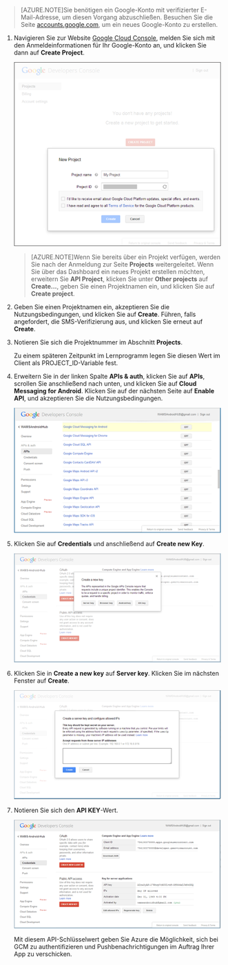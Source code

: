 >[AZURE.NOTE]Sie benötigen ein Google-Konto mit verifizierter E-Mail-Adresse, um diesen Vorgang abzuschließen. Besuchen Sie die Seite <a href="http://go.microsoft.com/fwlink/p/?LinkId=268302" target="_blank">accounts.google.com</a>, um ein neues Google-Konto zu erstellen.


1. Navigieren Sie zur Website <a href="http://cloud.google.com/console" target="_blank">Google Cloud Console</a>, melden Sie sich mit den Anmeldeinformationen für Ihr Google-Konto an, und klicken Sie dann auf **Create Project**.

   	![](./media/notification-hubs-android-get-started/mobile-services-google-new-project.png)

	>[AZURE.NOTE]Wenn Sie bereits über ein Projekt verfügen, werden Sie nach der Anmeldung zur Seite <strong>Projects</strong> weitergeleitet. Wenn Sie über das Dashboard ein neues Projekt erstellen möchten, erweitern Sie <strong>API Project</strong>, klicken Sie unter <strong>Other projects</strong> auf <strong>Create...</strong>, geben Sie einen Projektnamen ein, und klicken Sie auf <strong>Create project</strong>.

2. Geben Sie einen Projektnamen ein, akzeptieren Sie die Nutzungsbedingungen, und klicken Sie auf **Create**. Führen, falls angefordert, die SMS-Verifizierung aus, und klicken Sie erneut auf **Create**.

3. Notieren Sie sich die Projektnummer im Abschnitt **Projects**.

	Zu einem späteren Zeitpunkt im Lernprogramm legen Sie diesen Wert im Client als PROJECT_ID-Variable fest.

4. Erweitern Sie in der linken Spalte **APIs & auth**, klicken Sie auf **APIs**, scrollen Sie anschließend nach unten, und klicken Sie auf **Cloud Messaging for Android**. Klicken Sie auf der nächsten Seite auf **Enable API**, und akzeptieren Sie die Nutzungsbedingungen.

	![](./media/notification-hubs-android-get-started/mobile-services-google-enable-GCM.png)

5. Klicken Sie auf **Credentials** und anschließend auf **Create new Key**.

   	![](./media/notification-hubs-android-get-started/mobile-services-google-create-server-key.png)

6. Klicken Sie in **Create a new key** auf **Server key**. Klicken Sie im nächsten Fenster auf **Create**.

   	![](./media/notification-hubs-android-get-started/mobile-services-google-create-server-key2.png)

7. Notieren Sie sich den **API KEY**-Wert.

   	![](./media/notification-hubs-android-get-started/mobile-services-google-create-server-key3.png)

	Mit diesem API-Schlüsselwert geben Sie Azure die Möglichkeit, sich bei GCM zu authentifizieren und Pushbenachrichtigungen im Auftrag Ihrer App zu verschicken.

<!---HONumber=July15_HO4-->